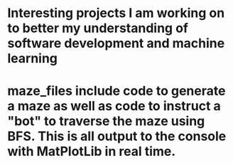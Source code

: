 # Interesting projects I am working on to better my understanding of software development and machine learning
# maze_files include code to generate a maze as well as code to instruct a "bot" to traverse the maze using BFS. This is all output to the console with MatPlotLib in real time. 
